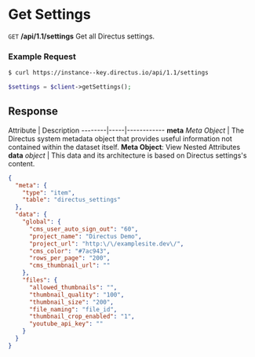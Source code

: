 # Get Settings

<span class="request">`GET` **/api/1.1/settings**</span>
<span class="description">Get all Directus settings.</span>

### Example Request

```bash
$ curl https://instance--key.directus.io/api/1.1/settings
```

```php
$settings = $client->getSettings();
```

## Response

<span class="attributes">Attribute</span> | Description
--------|-----|------------
**meta** _Meta Object_ | The Directus system metadata object that provides useful information not contained within the dataset itself. <a class="object">**Meta Object**: View Nested Attributes</a>
<span class="custom">**data**</span> _object_ | <span class="custom">This data and its architecture is based on Directus settings's content.</span>

```json
{
  "meta": {
    "type": "item",
    "table": "directus_settings"
  },
  "data": {
    "global": {
      "cms_user_auto_sign_out": "60",
      "project_name": "Directus Demo",
      "project_url": "http:\/\/examplesite.dev\/",
      "cms_color": "#7ac943",
      "rows_per_page": "200",
      "cms_thumbnail_url": ""
    },
    "files": {
      "allowed_thumbnails": "",
      "thumbnail_quality": "100",
      "thumbnail_size": "200",
      "file_naming": "file_id",
      "thumbnail_crop_enabled": "1",
      "youtube_api_key": ""
    }
  }
}
```
